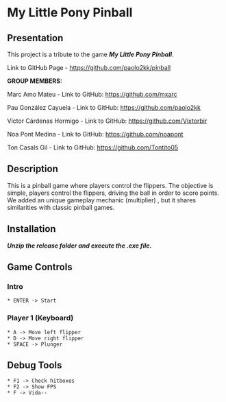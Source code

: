 # My Little Pony Pinball
## Presentation 
This project is a tribute to the game **_My Little Pony Pinball_**.

Link to GitHub Page - https://github.com/paolo2kk/pinball

**GROUP MEMBERS:**

Marc Amo Mateu - Link to GitHub: https://github.com/mxarc

Pau González Cayuela - Link to GitHub: https://github.com/paolo2kk

Víctor Cárdenas Hormigo - Link to GitHub: https://github.com/Vixtorbir

Noa Pont Medina - Link to GitHub: https://github.com/noapont

Ton Casals Gil - Link to GitHub: https://github.com/Tontito05

## Description

This is a pinball game where players control the flippers. The objective is simple, players control the flippers, driving the ball in order to score points. We added an unique gameplay mechanic (multiplier) , but it shares similarities with classic pinball games.

## Installation

**_Unzip the release folder and execute the .exe file._**

## Game Controls
### Intro    
    * ENTER -> Start
### Player 1 (Keyboard)
    * A -> Move left flipper
    * D -> Move right flipper
    * SPACE -> Plunger
## Debug Tools
    * F1 -> Check hitboxes
    * F2 -> Show FPS
    * F -> Vida-- 
